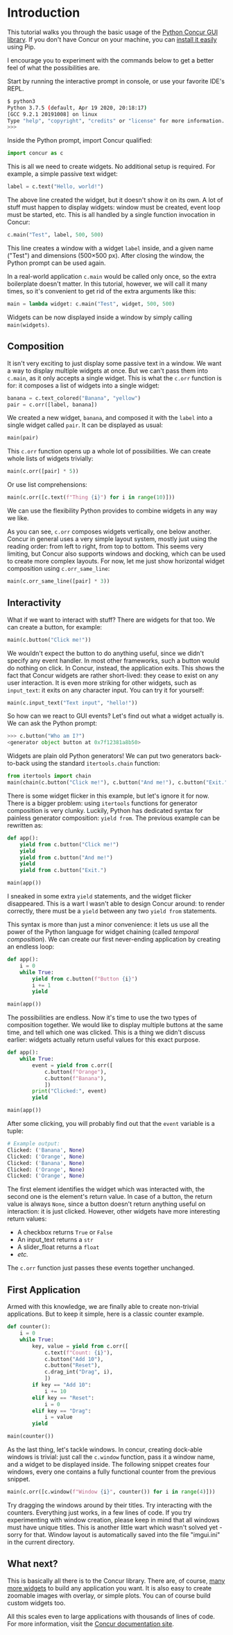 # Introduction

This tutorial walks you through the basic usage of the [Python Concur GUI library](https://potocpav.github.io/python-concur-docs/homepage.html). If you don't have Concur on your machine, you can [install it easily](https://github.com/potocpav/python-concur#installation) using Pip.

I encourage you to experiment with the commands below to get a better feel of what the possibilities are.

Start by running the interactive prompt in console, or use your favorite IDE's REPL.

```bash
$ python3
Python 3.7.5 (default, Apr 19 2020, 20:18:17)
[GCC 9.2.1 20191008] on linux
Type "help", "copyright", "credits" or "license" for more information.
>>>
```

Inside the Python prompt, import Concur qualified:

```python
import concur as c
```

This is all we need to create widgets. No additional setup is required. For example, a simple passive text widget:

```python
label = c.text("Hello, world!")
```

The above line created the widget, but it doesn't show it on its own. A lot of stuff must happen to display widgets: window must be created, event loop must be started, etc. This is all handled by a single function invocation in Concur:

```python
c.main("Test", label, 500, 500)
```

This line creates a window with a widget `label` inside, and a given name ("Test") and dimensions (500×500 px). After closing the window, the Python prompt can be used again.

In a real-world application `c.main` would be called only once, so the extra boilerplate doesn't matter. In this tutorial, however, we will call it many times, so it's convenient to get rid of the extra arguments like this:

```python
main = lambda widget: c.main("Test", widget, 500, 500)
```

Widgets can be now displayed inside a window by simply calling `main(widgets)`.

## Composition

It isn't very exciting to just display some passive text in a window. We want a way to display multiple widgets at once. But we can't pass them into `c.main`, as it only accepts a single widget. This is what the `c.orr` function is for: it composes a list of widgets into a single widget:

```python
banana = c.text_colored("Banana", "yellow")
pair = c.orr([label, banana])
```

We created a new widget, `banana`, and composed it with the `label` into a single widget called `pair`. It can be displayed as usual:

```python
main(pair)
```

This `c.orr` function opens up a whole lot of possibilities. We can create whole lists of widgets trivially:

```python
main(c.orr([pair] * 5))
```

Or use list comprehensions:

```python
main(c.orr([c.text(f"Thing {i}") for i in range(10)]))
```

We can use the flexibility Python provides to combine widgets in any way we like.

As you can see, `c.orr` composes widgets vertically, one below another. Concur in general uses a very simple layout system, mostly just using the reading order: from left to right, from top to bottom. This seems very limiting, but Concur also supports windows and docking, which can be used to create more complex layouts. For now, let me just show horizontal widget composition using `c.orr_same_line`:

```python
main(c.orr_same_line([pair] * 3))
```

## Interactivity

What if we want to interact with stuff? There are widgets for that too. We can create a button, for example:

```python
main(c.button("Click me!"))
```

We wouldn't expect the button to do anything useful, since we didn't specify any event handler. In most other frameworks, such a button would do nothing on click. In Concur, instead, the application exits. This shows the fact that Concur widgets are rather short-lived: they cease to exist on any user interaction. It is even more striking for other widgets, such as `input_text`: it exits on any character input. You can try it for yourself:

```python
main(c.input_text("Text input", "hello!"))
```

 So how can we react to GUI events? Let's find out what a widget actually is. We can ask the Python prompt:

 ```python
 >>> c.button("Who am I?")
 <generator object button at 0x7f12381a8b50>
 ```

Widgets are plain old Python generators! We can put two generators back-to-back using the standard `itertools.chain` function:

```python
from itertools import chain
main(chain(c.button("Click me!"), c.button("And me!"), c.button("Exit.")))
```

There is some widget flicker in this example, but let's ignore it for now. There is a bigger problem: using `itertools` functions for generator composition is very clunky. Luckily, Python has dedicated syntax for painless generator composition: `yield from`. The previous example can be rewritten as:

```python
def app():
    yield from c.button("Click me!")
    yield
    yield from c.button("And me!")
    yield
    yield from c.button("Exit.")

main(app())
```

I sneaked in some extra `yield` statements, and the widget flicker disappeared. This is a wart I wasn't able to design Concur around: to render correctly, there must be a `yield` between any two `yield from` statements.

This syntax is more than just a minor convenience: it lets us use all the power of the Python language for widget chaining (called _temporal composition_). We can create our first never-ending application by creating an endless loop:

```python
def app():
    i = 0
    while True:
        yield from c.button(f"Button {i}")
        i += 1
        yield

main(app())
```

The possibilities are endless. Now it's time to use the two types of composition together. We would like to display multiple buttons at the same time, and tell which one was clicked. This is a thing we didn't discuss earlier: widgets actually return useful values for this exact purpose.


```python
def app():
    while True:
        event = yield from c.orr([
            c.button(f"Orange"),
            c.button(f"Banana"),
            ])
        print("Clicked:", event)
        yield

main(app())
```

After some clicking, you will probably find out that the `event` variable is a tuple:

```python
# Example output:
Clicked: ('Banana', None)
Clicked: ('Orange', None)
Clicked: ('Banana', None)
Clicked: ('Orange', None)
Clicked: ('Orange', None)
```

 The first element identifies the widget which was interacted with, the second one is the element's return value. In case of a button, the return value is always `None`, since a button doesn't return anything useful on interaction: it is just clicked. However, other widgets have more interesting return values:

 * A checkbox returns `True` or `False`
 * An input_text returns a `str`
 * A slider_float returns a `float`
 * _etc._

The `c.orr` function just passes these events together unchanged.

## First Application

Armed with this knowledge, we are finally able to create non-trivial applications. But to keep it simple, here is a classic counter example.

```python
def counter():
    i = 0
    while True:
        key, value = yield from c.orr([
            c.text(f"Count: {i}"),
            c.button("Add 10"),
            c.button("Reset"),
            c.drag_int("Drag", i),
            ])
        if key == "Add 10":
            i += 10
        elif key == "Reset":
            i = 0
        elif key == "Drag":
            i = value
        yield

main(counter())
```

As the last thing, let's tackle windows. In concur, creating dock-able windows is trivial: just call the `c.window` function, pass it a window name, and a widget to be displayed inside. The following snippet creates four windows, every one contains a fully functional counter from the previous snippet.

```python
main(c.orr([c.window(f"Window {i}", counter()) for i in range(4)]))
```

Try dragging the windows around by their titles. Try interacting with the counters. Everything just works, in a few lines of code. If you try experimenting with window creation, please keep in mind that all windows must have unique titles. This is another little wart which wasn't solved yet - sorry for that. Window layout is automatically saved into the file "imgui.ini" in the current directory.

## What next?

This is basically all there is to the  Concur library. There are, of course, [many more widgets](https://potocpav.github.io/python-concur-docs/master/widgets.html) to build any application you want. It is also easy to create zoomable images with overlay, or simple plots. You can of course build custom widgets too.

All this scales even to large applications with thousands of lines of code. For more information, visit the [Concur documentation site](https://github.com/potocpav/python-concur-docs).
